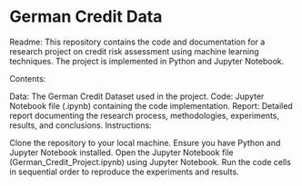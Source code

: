 # German Credit Data
Readme:
This repository contains the code and documentation for a research project on credit risk assessment using machine learning techniques. The project is implemented in Python and Jupyter Notebook.

Contents:

Data: The German Credit Dataset used in the project.
Code: Jupyter Notebook file (.ipynb) containing the code implementation.
Report: Detailed report documenting the research process, methodologies, experiments, results, and conclusions.
Instructions:

Clone the repository to your local machine.
Ensure you have Python and Jupyter Notebook installed.
Open the Jupyter Notebook file (German_Credit_Project.ipynb) using Jupyter Notebook.
Run the code cells in sequential order to reproduce the experiments and results.
